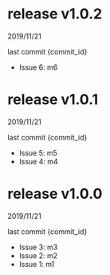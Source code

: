 # release v1.0.2

2019/11/21

last commit {commit_id}

* Issue 6: m6

# release v1.0.1

2019/11/21

last commit {commit_id}

* Issue 5: m5
* Issue 4: m4

# release v1.0.0

2019/11/21

last commit {commit_id}

* Issue 3: m3
* Issue 2: m2
* Issue 1: m1